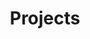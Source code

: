 ---
title: Projects
short_name: Projects
subheading: Organise your sites
icon: devices
order: 7
pitch:
  - heading: Bring Git workflows to your editors
    text: Allow editors to branch, merge and manage pull requests without any technical knowledge.
    icon: work-chat
  - heading: Flexible publishing workflows
    text: Editors branch to work on an isolated copy of a site they can merge back in later, all with no required understanding of Git.
    icon: timeline
  - heading: All of your sites in one place
    text: Having responsibility for multiple sites can be overwhelming. This becomes easy with projects. See an overview of all your projects in one place and expand each one to see its current status.
    icon: data-trends
---